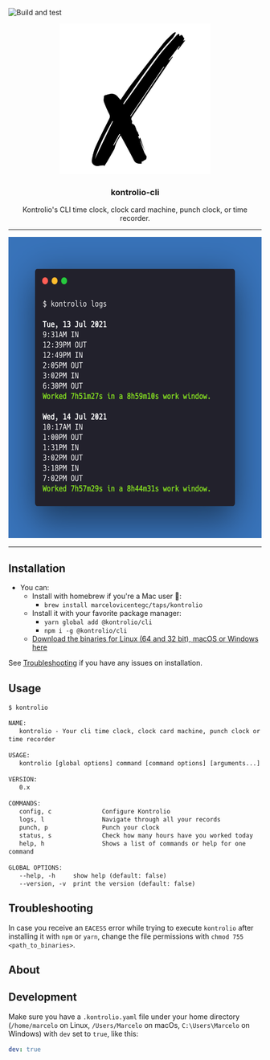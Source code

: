 ![Build and test](https://github.com/marcelovicentegc/kontrolio-cli/workflows/Go/badge.svg)

<p align="center">
  <img alt="kontrolio logo" src="./assets/logo.png" height="300" />
  <h3 align="center">kontrolio-cli</h3>
  <p align="center">Kontrolio's CLI time clock, clock card machine, punch clock, or time recorder.</p>
</p>

---

<p align="center">
  <img alt="kontrolio logs" src="./assets/logs.png" height="600" />
</p>

---

## Installation

- You can:
  - Install with homebrew if you're a Mac user :beer::
    - `brew install marcelovicentegc/taps/kontrolio`
  - Install it with your favorite package manager:
    - `yarn global add @kontrolio/cli`
    - `npm i -g @kontrolio/cli`
  - [Download the binaries for Linux (64 and 32 bit), macOS or Windows here](https://github.com/marcelovicentegc/kontrolio-cli/releases/latest)

See [Troubleshooting](#troubleshooting) if you have any issues on installation.

## Usage

```bash
$ kontrolio
```

```plain
NAME:
   kontrolio - Your cli time clock, clock card machine, punch clock or time recorder

USAGE:
   kontrolio [global options] command [command options] [arguments...]

VERSION:
   0.x

COMMANDS:
   config, c              Configure Kontrolio
   logs, l                Navigate through all your records
   punch, p               Punch your clock
   status, s              Check how many hours have you worked today
   help, h                Shows a list of commands or help for one command

GLOBAL OPTIONS:
   --help, -h     show help (default: false)
   --version, -v  print the version (default: false)
```

## Troubleshooting

In case you receive an `EACESS` error while trying to execute `kontrolio` after installing it with `npm` or `yarn`, change the file permissions with `chmod 755 <path_to_binaries>`.

## About

## Development

Make sure you have a `.kontrolio.yaml` file under your home directory (`/home/marcelo` on Linux, `/Users/Marcelo` on macOs, `C:\Users\Marcelo` on Windows) with `dev` set to `true`, like this:

```yaml
dev: true
```
